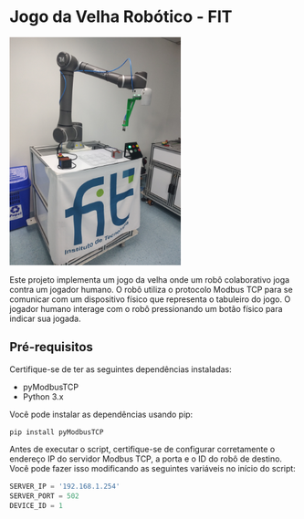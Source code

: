 # Jogo da Velha Robótico - FIT
<img src="IMG_20250430_123126140.jpg" alt="Jogo da Velha Robótico" width="300"/>

Este projeto implementa um jogo da velha onde um robô colaborativo joga contra um jogador humano. O robô utiliza o protocolo Modbus TCP para se comunicar com um dispositivo físico que representa o tabuleiro do jogo. O jogador humano interage com o robô pressionando um botão físico para indicar sua jogada.

## Pré-requisitos

Certifique-se de ter as seguintes dependências instaladas:
- pyModbusTCP
- Python 3.x

Você pode instalar as dependências usando pip:

```
pip install pyModbusTCP
```

Antes de executar o script, certifique-se de configurar corretamente o endereço IP do servidor Modbus TCP, a porta e o ID do robô de destino. Você pode fazer isso modificando as seguintes variáveis no início do script:

```python
SERVER_IP = '192.168.1.254'
SERVER_PORT = 502
DEVICE_ID = 1
```


